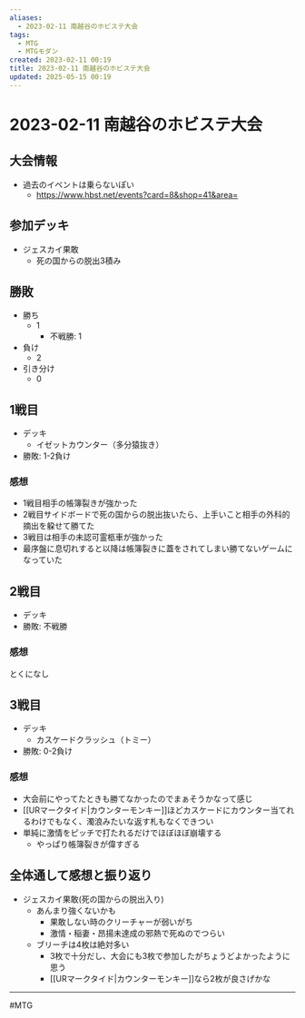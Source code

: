```yaml
---
aliases:
  - 2023-02-11 南越谷のホビステ大会
tags:
  - MTG
  - MTGモダン
created: 2023-02-11 00:19
title: 2023-02-11 南越谷のホビステ大会
updated: 2025-05-15 00:19
---
```


# 2023-02-11 南越谷のホビステ大会

## 大会情報

- 過去のイベントは乗らないぽい
    - https://www.hbst.net/events?card=8&shop=41&area=

## 参加デッキ

- ジェスカイ果敢
    - 死の国からの脱出3積み

## 勝敗

- 勝ち
    - 1
        - 不戦勝: 1
- 負け
    - 2
- 引き分け
    - 0

## 1戦目
- デッキ
    - イゼットカウンター（多分猿抜き）
- 勝敗: 1-2負け

### 感想
- 1戦目相手の帳簿裂きが強かった
- 2戦目サイドボードで死の国からの脱出抜いたら、上手いこと相手の外科的摘出を躱せて勝てた
- 3戦目は相手の未認可霊柩車が強かった
- 最序盤に息切れすると以降は帳簿裂きに蓋をされてしまい勝てないゲームになっていた

## 2戦目
- デッキ
- 勝敗:  不戦勝

### 感想
とくになし

## 3戦目
- デッキ
    - カスケードクラッシュ（トミー）
- 勝敗: 0-2負け

### 感想
- 大会前にやってたときも勝てなかったのでまぁそうかなって感じ
- [[URマークタイド|カウンターモンキー]]ほどカスケードにカウンター当てれるわけでもなく、濁浪みたいな返す札もなくできつい
- 単純に激情をピッチで打たれるだけでほぼほぼ崩壊する
    - やっぱり帳簿裂きが偉すぎる

## 全体通して感想と振り返り

- ジェスカイ果敢(死の国からの脱出入り)
    - あんまり強くないかも
        - 果敢しない時のクリーチャーが弱いがち
        - 激情・稲妻・昂揚未達成の邪熱で死ぬのでつらい
    - ブリーチは4枚は絶対多い
        - 3枚で十分だし、大会にも3枚で参加したがちょうどよかったように思う
        - [[URマークタイド|カウンターモンキー]]なら2枚が良さげかな

---
#MTG

